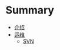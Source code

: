 # Summary

* [介绍](README.md)
* [运维](operation-and-maintenance/README.md)
   * [SVN](operation-and-maintenance/svn.md)

